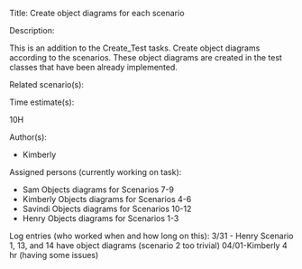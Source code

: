 Title: Create object diagrams for each scenario

Description:

  This is an addition to the Create_Test tasks.
  Create object diagrams according to the scenarios.
  These object diagrams are created in the test classes that have been already implemented.


Related scenario(s):



Time estimate(s):

  10H

Author(s):

 - Kimberly

Assigned persons (currently working on task):

  - Sam       Objects diagrams for Scenarios 7-9
  - Kimberly  Objects diagrams for Scenarios 4-6
  - Savindi   Objects diagrams for Scenarios 10-12
  - Henry     Objects diagrams for Scenarios 1-3

Log entries (who worked when and how long on this):
    3/31 - Henry
            Scenario 1, 13, and 14 have object diagrams (scenario 2 too trivial)
    04/01-Kimberly 4 hr (having some issues)